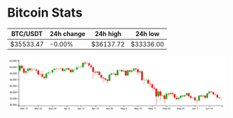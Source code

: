 # Bitcoin Stats

BTC/USDT|24h change|24h high|24h low|
|---|---|---|---|
|$35533.47|-0.00%|$36137.72|$33336.00|

<img src="./chart.svg">
